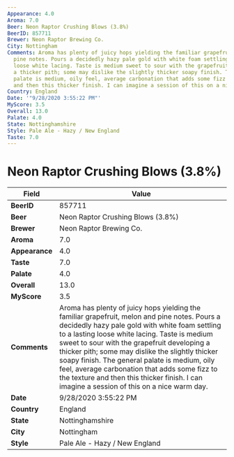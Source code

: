 ```yaml
---
Appearance: 4.0
Aroma: 7.0
Beer: Neon Raptor Crushing Blows (3.8%)
BeerID: 857711
Brewer: Neon Raptor Brewing Co.
City: Nottingham
Comments: Aroma has plenty of juicy hops yielding the familiar grapefruit, melon and
  pine notes. Pours a decidedly hazy pale gold with white foam settling to a lasting
  loose white lacing. Taste is medium sweet to sour with the grapefruit developing
  a thicker pith; some may dislike the slightly thicker soapy finish. The general
  palate is medium, oily feel, average carbonation that adds some fizz to the texture
  and then this thicker finish. I can imagine a session of this on a nice warm day.
Country: England
Date: '"9/28/2020 3:55:22 PM"'
MyScore: 3.5
Overall: 13.0
Palate: 4.0
State: Nottinghamshire
Style: Pale Ale - Hazy / New England
Taste: 7.0
---
```


# Neon Raptor Crushing Blows (3.8%)

| Field         | Value |
|---------------|-------|
| **BeerID** | 857711 |
| **Beer** | Neon Raptor Crushing Blows (3.8%) |
| **Brewer** | Neon Raptor Brewing Co. |
| **Aroma** | 7.0 |
| **Appearance** | 4.0 |
| **Taste** | 7.0 |
| **Palate** | 4.0 |
| **Overall** | 13.0 |
| **MyScore** | 3.5 |
| **Comments** | Aroma has plenty of juicy hops yielding the familiar grapefruit, melon and pine notes. Pours a decidedly hazy pale gold with white foam settling to a lasting loose white lacing. Taste is medium sweet to sour with the grapefruit developing a thicker pith; some may dislike the slightly thicker soapy finish. The general palate is medium, oily feel, average carbonation that adds some fizz to the texture and then this thicker finish. I can imagine a session of this on a nice warm day. |
| **Date** | 9/28/2020 3:55:22 PM |
| **Country** | England |
| **State** | Nottinghamshire |
| **City** | Nottingham |
| **Style** | Pale Ale - Hazy / New England |
